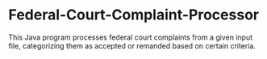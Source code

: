 # Federal-Court-Complaint-Processor
This Java program processes federal court complaints from a given input file, categorizing them as accepted or remanded based on certain criteria.
